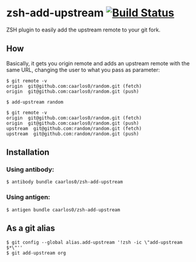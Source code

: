 zsh-add-upstream [![Build Status](https://travis-ci.org/caarlos0/zsh-add-upstream.svg?branch=master)](https://travis-ci.org/caarlos0/zsh-open-pr)
==================

ZSH plugin to easily add the upstream remote to your git fork.

## How

Basically, it gets you origin remote and adds an upstream remote with
the same URL, changing the user to what you pass as parameter:

```console
$ git remote -v
origin  git@github.com:caarlos0/random.git (fetch)
origin  git@github.com:caarlos0/random.git (push)

$ add-upstream random

$ git remote -v
origin  git@github.com:caarlos0/random.git (fetch)
origin  git@github.com:caarlos0/random.git (push)
upstream  git@github.com:random/random.git (fetch)
upstream  git@github.com:random/random.git (push)
```

## Installation

### Using antibody:

```console
$ antibody bundle caarlos0/zsh-add-upstream
```

### Using antigen:

```console
$ antigen bundle caarlos0/zsh-add-upstream
```

## As a git alias

```console
$ git config --global alias.add-upstream '!zsh -ic \"add-upstream $*\"''
$ git add-upstream org
```

